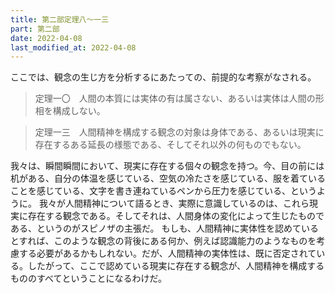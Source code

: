 ```yaml
---
title: 第二部定理八～一三
part: 第二部
date: 2022-04-08
last_modified_at: 2022-04-08
---
```

ここでは、観念の生じ方を分析するにあたっての、前提的な考察がなされる。

>定理一〇　人間の本質には実体の有は属さない、あるいは実体は人間の形相を構成しない。

>定理一三　人間精神を構成する観念の対象は身体である、あるいは現実に存在するある延長の様態である、そしてそれ以外の何ものでもない。

我々は、瞬間瞬間において、現実に存在する個々の観念を持つ。今、目の前には机がある、自分の体温を感じている、空気の冷たさを感じている、服を着ていることを感じている、文字を書き連ねているペンから圧力を感じている、というように。
我々が人間精神について語るとき、実際に意識しているのは、これら現実に存在する観念である。そしてそれは、人間身体の変化によって生じたものである、というのがスピノザの主張だ。
もしも、人間精神に実体性を認めているとすれば、このような観念の背後にある何か、例えば認識能力のようなものを考慮する必要があるかもしれない。だが、人間精神の実体性は、既に否定されている。したがって、ここで認めている現実に存在する観念が、人間精神を構成するもののすべてということになるわけだ。
